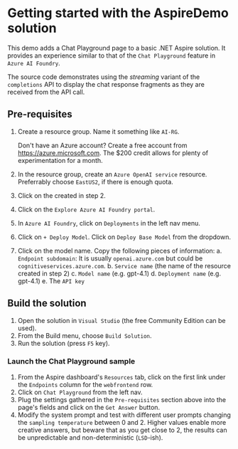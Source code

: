 # Getting started with the AspireDemo solution

This demo adds a Chat Playground page to a basic .NET Aspire solution. It provides an experience similar to that of the `Chat Playground` feature in `Azure AI Foundry`.

The source code demonstrates using the *streaming* variant of the `completions` API to display the chat response fragments as they are received from the API call.

## Pre-requisites

1. Create a resource group. Name it something like `AI-RG`.

	Don't have an Azure account? Create a free account from https://azure.microsoft.com. The $200 credit allows for plenty of experimentation for a month.

2. In the resource group, create an `Azure OpenAI service` resource. Preferrably choose `EastUS2`, if there is enough quota.
3. Click on the created in step 2.
4. Click on the `Explore Azure AI Foundry portal`.
5. In `Azure AI Foundry`, click on `Deployments` in the left nav menu.
6. Click on `+ Deploy Model`. Click on `Deploy Base Model` from the dropdown.
7. Click on the model name. Copy the following pieces of information:
	a. `Endpoint subdomain`: It is usually `openai.azure.com` but could be `cognitiveservices.azure.com`.
	b. `Service name` (the name of the resource created in step 2)
	c. `Model name` (e.g. gpt-4.1)
	d. `Deployment name` (e.g. gpt-4.1)
	e. The `API key`
 
## Build the solution

1. Open the solution in `Visual Studio` (the free Community Edition can be used).
2. From the Build menu, choose `Build Solution`.
3. Run the solution (press `F5` key).

### Launch the Chat Playground sample

1. From the Aspire dashboard's `Resources` tab, click on the first link under the `Endpoints` column for the `webfrontend` row.
2. Click on `Chat Playground` from the left nav.
3. Plug the settings gathered in the `Pre-requisites` section above into the page's fields and click on the `Get Answer` button.
4. Modify the system prompt and test with different user prompts changing the `sampling temperature` between 0 and 2. Higher values enable more creative answers, but beware that as you get close to 2, the results can be unpredictable and non-deterministic (`LSD`-ish).